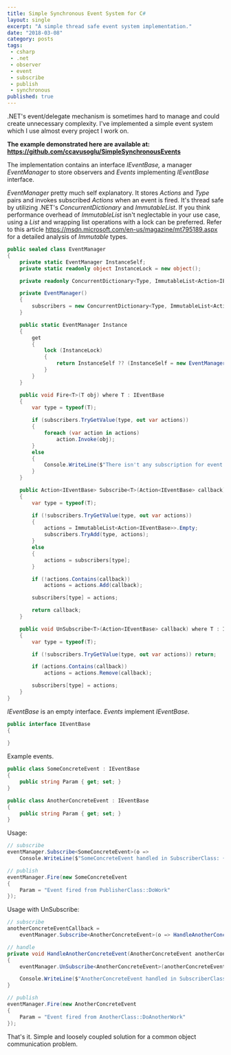 ```yaml
---
title: Simple Synchronous Event System for C#
layout: single
excerpt: "A simple thread safe event system implementation."
date: "2018-03-08"
category: posts
tags:
 - csharp
 - .net
 - observer
 - event
 - subscribe
 - publish
 - synchronous
published: true
---
```


.NET's event/delegate mechanism is sometimes hard to manage and could create unnecessary complexity. I've implemented a simple event system which I use almost every project I work on.

**The example demonstrated here are available at: <https://github.com/ccavusoglu/SimpleSynchronousEvents>**

The implementation contains an interface *IEventBase,* a manager *EventManager* to store observers and *Events* implementing *IEventBase* interface.

*EventManager* pretty much self explanatory. It stores *Actions* and *Type* pairs and invokes subscribed *Actions* when an event is fired. It's thread safe by utilizing .NET's *ConcurrentDictionary* and *ImmutableList*. If you think performance overhead of *ImmutableList* isn't neglectable in your use case, using a *List* and wrapping list operations with a lock can be preferred. Refer to this article <https://msdn.microsoft.com/en-us/magazine/mt795189.aspx> for a detailed analysis of *Immutable* types.

```c#
public sealed class EventManager
{
    private static EventManager InstanceSelf;
    private static readonly object InstanceLock = new object();

    private readonly ConcurrentDictionary<Type, ImmutableList<Action<IEventBase>>> subscribers;

    private EventManager()
    {
        subscribers = new ConcurrentDictionary<Type, ImmutableList<Action<IEventBase>>>();
    }

    public static EventManager Instance
    {
        get
        {
            lock (InstanceLock)
            {
                return InstanceSelf ?? (InstanceSelf = new EventManager());
            }
        }
    }

    public void Fire<T>(T obj) where T : IEventBase
    {
        var type = typeof(T);

        if (subscribers.TryGetValue(type, out var actions))
        {
            foreach (var action in actions)
                action.Invoke(obj);
        }
        else
        {
            Console.WriteLine($"There isn't any subscription for event type: {type}");
        }
    }

    public Action<IEventBase> Subscribe<T>(Action<IEventBase> callback) where T : IEventBase
    {
        var type = typeof(T);

        if (!subscribers.TryGetValue(type, out var actions))
        {
            actions = ImmutableList<Action<IEventBase>>.Empty;
            subscribers.TryAdd(type, actions);
        }
        else
        {
            actions = subscribers[type];
        }

        if (!actions.Contains(callback))
            actions = actions.Add(callback);

        subscribers[type] = actions;

        return callback;
    }

    public void UnSubscribe<T>(Action<IEventBase> callback) where T : IEventBase
    {
        var type = typeof(T);

        if (!subscribers.TryGetValue(type, out var actions)) return;

        if (actions.Contains(callback))
            actions = actions.Remove(callback);

        subscribers[type] = actions;
    }
}
```

*IEventBase* is an empty interface. *Events* implement *IEventBase*.

```c#
public interface IEventBase
{
    
}
```

Example events.

```c#
public class SomeConcreteEvent : IEventBase
{
    public string Param { get; set; }
}

public class AnotherConcreteEvent : IEventBase
{
    public string Param { get; set; }
}
```

Usage:

```c#
// subscribe
eventManager.Subscribe<SomeConcreteEvent>(o =>
    Console.WriteLine($"SomeConcreteEvent handled in SubscriberClass: {((SomeConcreteEvent)o).Param}"));

// publish
eventManager.Fire(new SomeConcreteEvent
{
    Param = "Event fired from PublisherClass::DoWork"
});
```

Usage with UnSubscribe:

```c#
// subscribe
anotherConcreteEventCallback =
    eventManager.Subscribe<AnotherConcreteEvent>(o => HandleAnotherConcreteEvent((AnotherConcreteEvent)o));

// handle
private void HandleAnotherConcreteEvent(AnotherConcreteEvent anotherConcreteEvent)
{
    eventManager.UnSubscribe<AnotherConcreteEvent>(anotherConcreteEventCallback);

    Console.WriteLine($"AnotherConcreteEvent handled in SubscriberClass: {anotherConcreteEvent.Param}");
}

// publish
eventManager.Fire(new AnotherConcreteEvent
{
    Param = "Event fired from AnotherClass::DoAnotherWork"
});

```

That's it. Simple and loosely coupled solution for a common object communication problem.